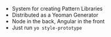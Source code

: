 * System for creating Pattern Libraries
* Distributed as a Yeoman Generator
* Node in the back, Angular in the front
* Just run `yo style-prototype`